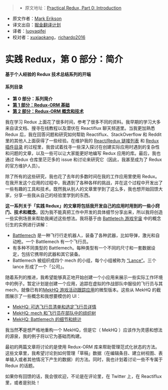 > * 原文地址：[Practical Redux, Part 0: Introduction](http://blog.isquaredsoftware.com/2016/10/practical-redux-part-0-introduction/)
* 原文作者：[Mark Erikson](https://twitter.com/acemarke)
* 译文出自：[掘金翻译计划](https://github.com/xitu/gold-miner)
* 译者：[luoyaqifei](http://www.zengmingxia.com)
* 校对者：[xuxiaokang](https://github.com/xuxiaokang)，[richardo2016](https://github.com/richardo2016)

# 实践 Redux，第 0 部分：简介


**基于个人经验的 Redux 技术总结系列的开端**

#### 系列目录

*   **第 0 部分：系列简介**
*   **[第 1 部分：Redux-ORM 基础](http://blog.isquaredsoftware.com/2016/10/practical-redux-part-1-redux-orm-basics/)**
*   **[第 2 部分：Redux-ORM 概念和技术](http://blog.isquaredsoftware.com/2016/10/practical-redux-part-2-redux-orm-concepts-and-techniques/)**

我在学习 Redux 上面花了很多时间，参考了很多不同的资料。我早期的学习大多来自读文档、搜寻在线教程以及潜伏在 Reactiflux 聊天频道里。当我更加熟悉 Redux 后，我在回答问题和研究如何帮助 Reactiflux、StackOverflow 和 Reddit 里的其他人上面获得了一些经验。在维护我的 [React/Redux 链接列表](https://github.com/markerikson/react-redux-links) 和 [Redux 插件目录](https://github.com/markerikson/redux-ecosystem-links) 的过程里，我尝试着找寻一些深入探讨在创建实际应用时遇到的复杂性和问题的文章，以及一些可以让大家能更好地编写 Redux 应用的库。最后，我也通过 Redux 仓库里茫茫多的 issue 和讨论来研究它（因此，我甚至成为了 Redux 的官方维护人员）。

除了所有的这些研究，我也花了去年的多数时间在我的工作应用里使用 Redux。在我开发这个应用的过程中，我遇到了各种各样的挑战，并在这个过程中开发出了一些有趣的工具和技术。既然我从别人的文章里学到了这么多，我也想开始回馈大家，分享一些我从自己的经验里学到的东西。

**这一系列关于「实践 Redux」的文章将包括我开发自己的应用时用到的一些小窍门、技术和概念**。因为我不能真把工作中开发的具体细节分享出来，所以我将创造一些实例场景来帮助我阐述这些想法。我将基于由 [Battletech 游戏宇宙](http://bg.battletech.com/) 中的概念衍生的实例进行讲解：

*   [Battlemech](http://bg.battletech.com/) 是一种飞行行走机器人，装备了各种武器，比如导弹，激光和自动枪。一个 Battlemech 有一个飞行员。
*   有多种不同类型的 Battlemech。每种类型有一个不同的尺寸和一套数据设定，包括它携带的武器和其它装备。
*   Battlemech 被组织成四个 mech 的小组，每个小组被称为 [“Lance”](http://www.sarna.net/wiki/Inner_Sphere_Military_Structure#Lance)。三个 lance 形成了一个「公司」。

随着系列的推进，我希望能够真正地开始创建一个小应用来展示一些实际工作环境中的例子。暂定计划是创建一个应用，追踪在虚拟的作战部队中服役的飞行员与其 mech，就像已有的[MekHQ 游戏活动跟踪应用](http://megamek.info/mekhq)的微型版本。这些从 MekHQ 的截图展示了一些概念和我想要模仿的 UI：

*   [MekHQ: 可选飞行员清单和选定飞行员详情](https://sourceforge.net/p/mekhq/screenshot/Screen%20Shot%202012-09-25%20at%2012.19.38%20PM.png)
*   [MekHQ: mech 和飞行员在部队中的组织树](https://sourceforge.net/p/mekhq/screenshot/Screen%20Shot%202012-09-25%20at%2012.16.47%20PM.png)
*   [MekHQ: Battlemech 的细节和统计](https://sourceforge.net/p/mekhq/screenshot/Screen%20Shot%202012-09-25%20at%2012.23.30%20PM.png)

我当然**不**是想严格地重构一个 MekHQ，但是它（ MekHQ ）应该作为灵感和想法的源泉，我的例子将以它为基础而构建。

最初的两篇文章将讨论的是使用 Redux-ORM 库来帮助管理范式化状态的方法。这些文章里，我希望讨论到如何管理「草稿」数据（在编辑条目、建立树视图、表单输入或者其他情况下产生的数据）的方法。同时，我也计划着讨论一些不专属于 Redux 的话题。

如果你有回馈的话，我会很欢迎，不论是在评论里，在 Twitter 上，在 Reactiflux 里，或者是别处！
